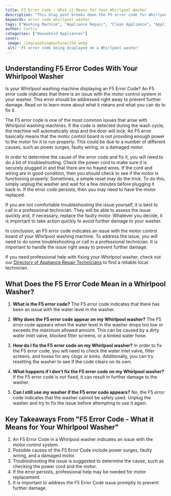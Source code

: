 ```yaml
---
title: F5 Error Code - What it Means for Your Whirlpool Washer
description: "This blog post breaks down the F5 error code for Whirlpool washers explaining what it means and how to fix it Learn how to troubleshoot and repair your appliance so you can get it running like new again"
keywords: error code whirlpool washer
tags: ["Washing Machine", "Appliance Repair", "Clean Appliance", "Appliance Brand"]
author: Curtis
categories: ["Household Appliances"]
cover: 
 image: /img/washingmachine/254.webp
 alt: 'F5 error code being displayed on a Whirlpool washer'
---
```

## Understanding F5 Error Codes With Your Whirlpool Washer

Is your Whirlpool washing machine displaying an F5 Error Code? An F5 error code indicates that there is an issue with the motor control system in your washer. This error should be addressed right away to prevent further damage. Read on to learn more about what it means and what you can do to fix it.

The F5 error code is one of the most common issues that arise with Whirlpool washing machines. If the code is detected during the wash cycle, the machine will automatically stop and the door will lock. An F5 error basically means that the motor control board is not providing enough power to the motor for it to run properly. This could be due to a number of different causes, such as power surges, faulty wiring, or a damaged motor.

In order to determine the cause of the error code and fix it, you will need to do a bit of troubleshooting. Check the power cord to make sure it is securely plugged in and that there are no frayed wires. If the cord and wiring are in good condition, then you should check to see if the motor is functioning properly. Sometimes, a simple reset may do the trick. To do this, simply unplug the washer and wait for a few minutes before plugging it back in. If the error code persists, then you may need to have the motor replaced.

If you are not comfortable troubleshooting the issue yourself, it is best to call in a professional technician. They will be able to assess the issue quickly and, if necessary, replace the faulty motor. Whatever you decide, it is important to take action quickly to avoid further damage to your washer.

In conclusion, an F5 error code indicates an issue with the motor control board of your Whirlpool washing machine. To address the issue, you will need to do some troubleshooting or call in a professional technician. It is important to handle the issue right away to prevent further damage. 

If you need professional help with fixing your Whirlpool washer, check out our [Directory of Appliance Repair Technicians](./pages/appliance-repair-technicians) to find a reliable local technician.

## What Does the F5 Error Code Mean in a Whirlpool Washer?
1. **What is the F5 error code?**
The F5 error code indicates that there has been an issue with the water level in the washer.

2. **Why does the F5 error code appear on my Whirlpool washer?**
The F5 error code appears when the water level in the washer drops too low or exceeds the maximum allowed amount. This can be caused by a dirty water inlet valve, blocked filter screens, or a kinked water hose.

3. **How do I fix the F5 error code on my Whirlpool washer?**
In order to fix the F5 error code, you will need to check the water inlet valve, filter screens, and hoses for any clogs or kinks. Additionally, you can try resetting the washer to see if the code clears on its own.

4. **What happens if I don’t fix the F5 error code on my Whirlpool washer?**
If the F5 error code is not fixed, it can result in further damage to the washer.

5. **Can I still use my washer if the F5 error code appears?**
No, the F5 error code indicates that the washer cannot be safely used. Unplug the washer and try to fix the issue before attempting to use it again.

## Key Takeaways From "F5 Error Code - What it Means for Your Whirlpool Washer"
1. An F5 Error Code in a Whirlpool washer indicates an issue with the motor control system.
2. Possible causes of the F5 Error Code include power surges, faulty wiring, and a damaged motor.
3. Troubleshooting the issue is suggested to determine the cause, such as checking the power cord and the motor.
4. If the error persists, professional help may be needed for motor replacement.
5. It is important to address the F5 Error Code issue promptly to prevent further damage.
